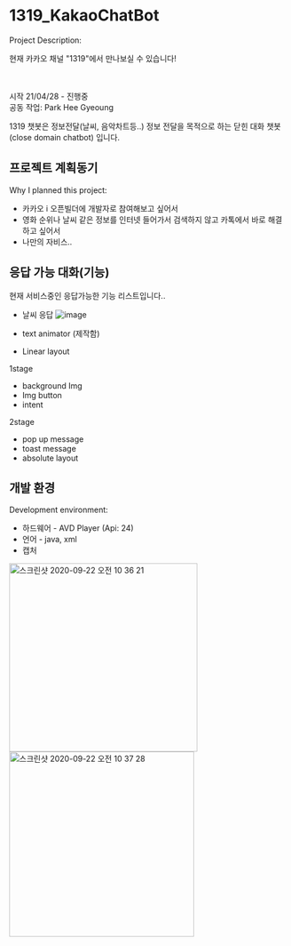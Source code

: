 # 1319_KakaoChatBot
Project Description: <br>

현재 카카오 채널 "1319"에서 만나보실 수 있습니다! <br><br>

<br>
시작 21/04/28 - 진행중 <br>
공동 작업: Park Hee Gyeoung

1319 챗봇은 정보전달(날씨, 음악차트등..) 정보 전달을 목적으로 하는 닫힌 대화 챗봇(close domain chatbot) 입니다.


## 프로젝트 계획동기
Why I planned this project:

+ 카카오 i 오픈빌더에 개발자로 참여해보고 싶어서
+ 영화 순위나 날씨 같은 정보를 인터넷 들어가서 검색하지 않고 카톡에서 바로 해결하고 싶어서
+ 나만의 자비스..

## 응답 가능 대화(기능)
현재 서비스중인 응답가능한 기능 리스트입니다.. <br>

  + 날씨 응답
 ![image](https://user-images.githubusercontent.com/11024746/119628020-b004eb80-be47-11eb-8995-ab3d3f0027fd.png)

  + text animator (제작함)
  + Linear layout
  
1stage <br>
  + background Img
  + Img button
  + intent
  
2stage <br>
  + pop up message
  + toast message
  + absolute layout

## 개발 환경
Development environment: <br>

+ 하드웨어 - AVD Player (Api: 24)
+ 언어 - java, xml
+ 캡처

<img width="339" alt="스크린샷 2020-09-22 오전 10 36 21" src="https://user-images.githubusercontent.com/11024746/93837139-08d02300-fcc0-11ea-8f1e-3eb71b2da333.png">
<img width="333" alt="스크린샷 2020-09-22 오전 10 37 28" src="https://user-images.githubusercontent.com/11024746/93837150-108fc780-fcc0-11ea-9fa6-053e559a2033.png">
